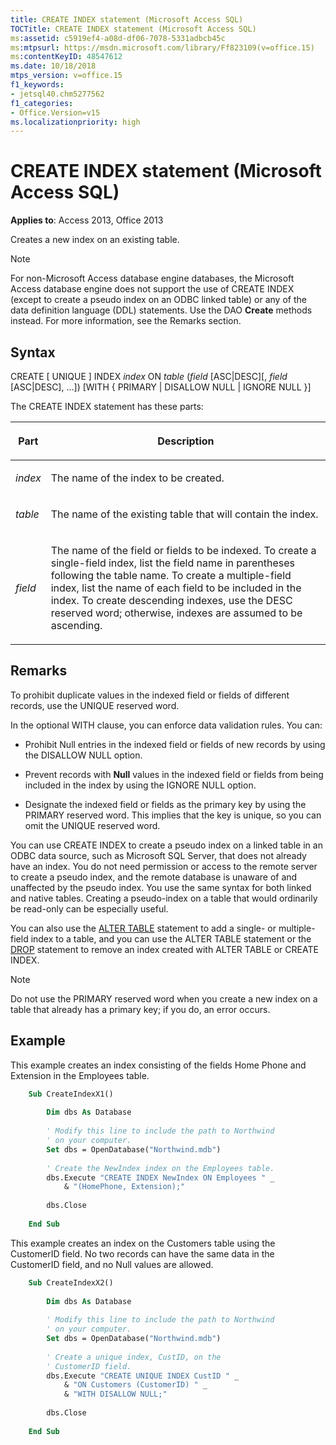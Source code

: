 ```yaml
---
title: CREATE INDEX statement (Microsoft Access SQL)
TOCTitle: CREATE INDEX statement (Microsoft Access SQL)
ms:assetid: c5919ef4-a08d-df06-7078-5331adbcb45c
ms:mtpsurl: https://msdn.microsoft.com/library/Ff823109(v=office.15)
ms:contentKeyID: 48547612
ms.date: 10/18/2018
mtps_version: v=office.15
f1_keywords:
- jetsql40.chm5277562
f1_categories:
- Office.Version=v15
ms.localizationpriority: high
---
```


# CREATE INDEX statement (Microsoft Access SQL)

**Applies to**: Access 2013, Office 2013

Creates a new index on an existing table.

> [!NOTE]
> For non-Microsoft Access database engine databases, the Microsoft Access database engine does not support the use of CREATE INDEX (except to create a pseudo index on an ODBC linked table) or any of the data definition language (DDL) statements. Use the DAO **Create** methods instead. For more information, see the Remarks section.

## Syntax

CREATE \[ UNIQUE \] INDEX *index* ON *table* (*field* \[ASC|DESC\]\[, *field* \[ASC|DESC\], …\]) \[WITH { PRIMARY | DISALLOW NULL | IGNORE NULL }\]

The CREATE INDEX statement has these parts:

<table>
<colgroup>
<col />
<col />
</colgroup>
<thead>
<tr class="header">
<th><p>Part</p></th>
<th><p>Description</p></th>
</tr>
</thead>
<tbody>
<tr class="odd">
<td><p><em>index</em></p></td>
<td><p>The name of the index to be created.</p></td>
</tr>
<tr class="even">
<td><p><em>table</em></p></td>
<td><p>The name of the existing table that will contain the index.</p></td>
</tr>
<tr class="odd">
<td><p><em>field</em></p></td>
<td><p>The name of the field or fields to be indexed. To create a single-field index, list the field name in parentheses following the table name. To create a multiple-field index, list the name of each field to be included in the index. To create descending indexes, use the DESC reserved word; otherwise, indexes are assumed to be ascending.</p></td>
</tr>
</tbody>
</table>


## Remarks

To prohibit duplicate values in the indexed field or fields of different records, use the UNIQUE reserved word.

In the optional WITH clause, you can enforce data validation rules. You can:

- Prohibit Null entries in the indexed field or fields of new records by using the DISALLOW NULL option.

- Prevent records with **Null** values in the indexed field or fields from being included in the index by using the IGNORE NULL option.

- Designate the indexed field or fields as the primary key by using the PRIMARY reserved word. This implies that the key is unique, so you can omit the UNIQUE reserved word.

You can use CREATE INDEX to create a pseudo index on a linked table in an ODBC data source, such as Microsoft SQL Server, that does not already have an index. You do not need permission or access to the remote server to create a pseudo index, and the remote database is unaware of and unaffected by the pseudo index. You use the same syntax for both linked and native tables. Creating a pseudo-index on a table that would ordinarily be read-only can be especially useful.

You can also use the [ALTER TABLE](alter-table-statement-microsoft-access-sql.md) statement to add a single- or multiple-field index to a table, and you can use the ALTER TABLE statement or the [DROP](drop-statement-microsoft-access-sql.md) statement to remove an index created with ALTER TABLE or CREATE INDEX.

> [!NOTE]
> Do not use the PRIMARY reserved word when you create a new index on a table that already has a primary key; if you do, an error occurs.

## Example

This example creates an index consisting of the fields Home Phone and Extension in the Employees table.

```vb
    Sub CreateIndexX1() 
     
        Dim dbs As Database 
     
        ' Modify this line to include the path to Northwind 
        ' on your computer. 
        Set dbs = OpenDatabase("Northwind.mdb") 
     
        ' Create the NewIndex index on the Employees table. 
        dbs.Execute "CREATE INDEX NewIndex ON Employees " _ 
            & "(HomePhone, Extension);" 
     
        dbs.Close 
     
    End Sub 
```


This example creates an index on the Customers table using the CustomerID field. No two records can have the same data in the CustomerID field, and no Null values are allowed.

```vb
    Sub CreateIndexX2() 
     
        Dim dbs As Database 
     
        ' Modify this line to include the path to Northwind 
        ' on your computer. 
        Set dbs = OpenDatabase("Northwind.mdb") 
     
        ' Create a unique index, CustID, on the  
        ' CustomerID field. 
        dbs.Execute "CREATE UNIQUE INDEX CustID " _ 
            & "ON Customers (CustomerID) " _ 
            & "WITH DISALLOW NULL;" 
     
        dbs.Close 
     
    End Sub
```
